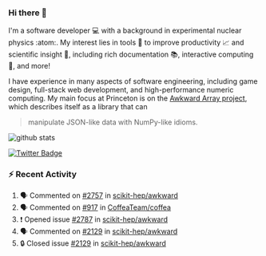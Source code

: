 ### Hi there 👋 

I'm a software developer 💻 with a background in experimental nuclear physics :atom:. My interest lies in tools :wrench: to improve productivity :chart_with_upwards_trend: and scientific insight :telescope:, including rich documentation 📚, interactive computing 🧮, and more! 

I have experience in many aspects of software engineering, including game design, full-stack web development, and high-performance numeric computing. My main focus at Princeton is on the [Awkward Array project](awkward-array.org/), which describes itself as a library that can 
> manipulate JSON-like data with NumPy-like idioms.

![github stats](https://github-readme-stats.vercel.app/api?username=agoose77&show_icons=true&hide_rank=true&hide_title=true&bg_color=30,e76445,904e95&text_color=efe3ec&icon_color=efe3ec)
<!--
**agoose77/agoose77** is a ✨ _special_ ✨ repository because its `README.md` (this file) appears on your GitHub profile.

Here are some ideas to get you started:

- 🔭 I’m currently working on ...
- 🌱 I’m currently learning ...
- 👯 I’m looking to collaborate on ...
- 🤔 I’m looking for help with ...
- 💬 Ask me about ...
- 📫 How to reach me: ...
- 😄 Pronouns: ...
- ⚡ Fun fact: ...
-->

[![Twitter Badge](https://img.shields.io/twitter/follow/agoose77?style=flat-square&logo=Twitter&logoColor=white&color=cornflowerblue)](https://twitter.com/agoose77)

### :zap: Recent Activity

<!--START_SECTION:activity-->
1. 🗣 Commented on [#2757](https://github.com/scikit-hep/awkward/pull/2757#issuecomment-1786189710) in [scikit-hep/awkward](https://github.com/scikit-hep/awkward)
2. 🗣 Commented on [#917](https://github.com/CoffeaTeam/coffea/pull/917#issuecomment-1785692221) in [CoffeaTeam/coffea](https://github.com/CoffeaTeam/coffea)
3. ❗ Opened issue [#2787](https://github.com/scikit-hep/awkward/issues/2787) in [scikit-hep/awkward](https://github.com/scikit-hep/awkward)
4. 🗣 Commented on [#2129](https://github.com/scikit-hep/awkward/issues/2129#issuecomment-1785462080) in [scikit-hep/awkward](https://github.com/scikit-hep/awkward)
5. 🔒 Closed issue [#2129](https://github.com/scikit-hep/awkward/issues/2129) in [scikit-hep/awkward](https://github.com/scikit-hep/awkward)
<!--END_SECTION:activity-->
